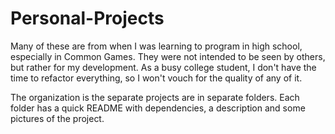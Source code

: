 # Personal-Projects
Many of these are from when I was learning to program in high school, especially in Common Games. They were not intended to be seen by others, but rather for my development. As a busy college student, I don't have the time to refactor everything, so I won't vouch for the quality of any of it.

The organization is the separate projects are in separate folders. Each folder has a quick README with dependencies, a description and some pictures of the project.
